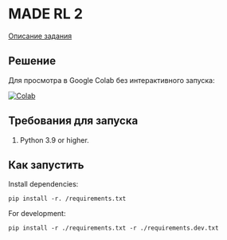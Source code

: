 # MADE RL 2

[Описание задания](https://docs.google.com/document/d/1laNIbABgIdjLiwHbd0sl0l_A4qGZcuQaOlQNrza82bQ/edit)

## Решение

Для просмотра в Google Colab без интерактивного запуска:

[![Colab](https://colab.research.google.com/assets/colab-badge.svg)](https://colab.research.google.com/github/KernelA/made-rl-2/blob/master/solution.ipynb)

## Требования для запуска

1. Python 3.9 or higher.

## Как запустить

Install dependencies:
```
pip install -r. /requirements.txt
```

For development:
```
pip install -r ./requirements.txt -r ./requirements.dev.txt
```

